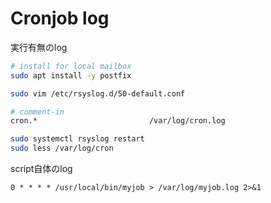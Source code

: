 # Cronjob log
実行有無のlog
```bash
# install for local mailbox
sudo apt install -y postfix

sudo vim /etc/rsyslog.d/50-default.conf

# comment-in
cron.*                         /var/log/cron.log

sudo systemctl rsyslog restart
sudo less /var/log/cron
```

script自体のlog
```
0 * * * * /usr/local/bin/myjob > /var/log/myjob.log 2>&1
```
